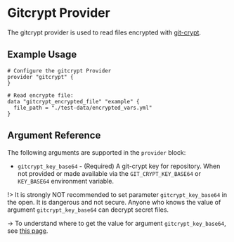 # Gitcrypt Provider

The gitcrypt provider is used to read files encrypted with [git-crypt](https://github.com/AGWA/git-crypt#git-crypt---transparent-file-encryption-in-git).

## Example Usage

```hcl
# Configure the gitcrypt Provider
provider "gitcrypt" {
}

# Read encrypte file:
data "gitcrypt_encrypted_file" "example" {
  file_path = "./test-data/encrypted_vars.yml"
}
```

## Argument Reference

The following arguments are supported in the `provider` block:

* `gitcrypt_key_base64` - (Required) A git-crypt key for repository.
When not provided or made available via the `GIT_CRYPT_KEY_BASE64` or `KEY_BASE64` environment variable.

!> It is strongly NOT recommended to set parameter `gitcrypt_key_base64` in the open. It is dangerous and not secure.
Anyone who knows the value of argument `gitcrypt_key_base64` can decrypt secret files.

-> To understand where to get the value for argument `gitcrypt_key_base64`, see [this page](https://github.com/bcdtriptech/terraform-provider-gitcrypt#encrypted-file-format).
